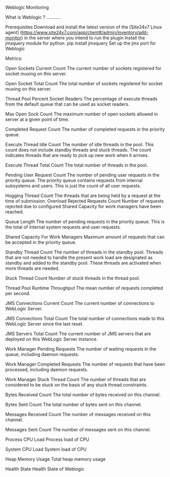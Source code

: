 Weblogic Monitoring

What is Weblogic ?
...........

Prerequisites
Download and install the latest version of the [Site24x7 Linux agent] (https://www.site24x7.com/app/client#/admin/inventory/add-monitor) in the server where you intend to run the plugin
Install the jmxquery module for python. pip install jmxquery
Set up the jmx port for Weblogic





Metrics:

Open Sockets Current Count
The current number of sockets registered for socket muxing on this server.

Open Socket Total Count
The total number of sockets registered for socket muxing on this server.

Thread Pool Percent Socket Readers
The percentage of execute threads from the default queue that can be used as socket readers.

Max Open Sock Count
The maximum number of open sockets allowed in server at a given point of time.

Completed Request Count
The number of completed requests in the priority queue.

Execute Thread Idle Count
The number of idle threads in the pool. This count does not include standby threads and stuck threads. The count indicates threads that are ready to pick up new work when it arrives.

Execute Thread Total Count
The total number of threads in the pool.

Pending User Request Count
The number of pending user requests in the priority queue. The priority queue contains requests from internal subsystems and users. This is just the count of all user requests.


Hogging Thread Count
The threads that are being held by a request at the time of submission.
Overload Rejected Requests Count
Number of requests rejected due to configured Shared Capacity for work managers have been reached.


Queue Length
The number of pending requests in the priority queue. This is the total of internal system requests and user requests.

Shared Capacity For Work Managers
Maximum amount of requests that can be accepted in the priority queue.

Standby Thread Count
The number of threads in the standby pool. Threads that are not needed to handle the present work load are designated as standby and added to the standby pool. These threads are activated when more threads are needed.

Stuck Thread Count
Number of stuck threads in the thread pool.

Thread Pool Runtime Throughput
The mean number of requests completed per second.

JMS Connections Current Count
The current number of connections to WebLogic Server.

JMS Connections Total Count
The total number of connections made to this WebLogic Server since the last reset.

JMS Servers Total Count
The current number of JMS servers that are deployed on this WebLogic Server instance.

Work Manager Pending Requests
The number of waiting requests in the queue, including daemon requests.

Work Manager Completed Requests
The number of requests that have been processed, including daemon requests.

Work Manager Stuck Thread Count
The number of threads that are considered to be stuck on the basis of any stuck thread constraints.

Bytes Received Count
The total number of bytes received on this channel.

Bytes Sent Count
The total number of bytes sent on this channel.

Messages Received Count
The number of messages received on this channel.

Messages Sent Count
The number of messages sent on this channel.

Process CPU Load
Process load of CPU

System CPU Load
System load of CPU

Heap Memory Usage
Total heap memory usage

Health State
Health State of Weblogic






